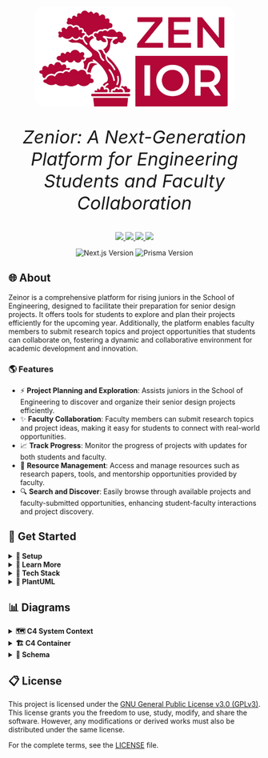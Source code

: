 <p align="center">
  <img src="./public/images/logo-nobg.png" alt="Zeinor Logo" width="400" style="border-radius: 20px;">
</p>

<p align="center" style="font-size: 36px;">
  <em> Zenior: A Next-Generation Platform for Engineering Students and Faculty Collaboration</em>
</p>

<p align="center">
    <a href="https://github.com/CSEN-SCU/csen-174-f24-project-zenior/releases" alt="Pre-release">
        <img src="https://img.shields.io/badge/release-v0.1.0--alpha-orange" />
    </a>
    <a href="https://github.com/CSEN-SCU/csen-174-f24-project-zenior/blob/main/LICENSE" alt="License Badge">
        <img src="https://img.shields.io/github/license/CSEN-SCU/csen-174-f24-project-zenior" />
    </a>
    <a href="https://github.com/CSEN-SCU/csen-174-f24-project-zenior/commits" alt="Last Commit">
        <img src="https://img.shields.io/github/last-commit/CSEN-SCU/csen-174-f24-project-zenior" />
    </a>
    <a href="https://github.com/CSEN-SCU/csen-174-f24-project-zenior/graphs/contributors" alt="Contributors">
        <img src="https://img.shields.io/github/contributors/CSEN-SCU/csen-174-f24-project-zenior" />
    </a>
</p>

<p align="center">
    <img src="https://img.shields.io/badge/Next.js-15.0.2-blue" alt="Next.js Version"/>
    <img src="https://img.shields.io/badge/Prisma-5.22-blue" alt="Prisma Version"/>
</p>

## 🌐 About

Zeinor is a comprehensive platform for rising juniors in the School of Engineering, designed to facilitate their preparation for senior design projects. It offers tools for students to explore and plan their projects efficiently for the upcoming year. Additionally, the platform enables faculty members to submit research topics and project opportunities that students can collaborate on, fostering a dynamic and collaborative environment for academic development and innovation.

### 🌎 Features

- ⚡ **Project Planning and Exploration**: Assists juniors in the School of Engineering to discover and organize their senior design projects efficiently.
- ✨ **Faculty Collaboration**: Faculty members can submit research topics and project ideas, making it easy for students to connect with real-world opportunities.
- 📈 **Track Progress**: Monitor the progress of projects with updates for both students and faculty.
- 💼 **Resource Management**: Access and manage resources such as research papers, tools, and mentorship opportunities provided by faculty.
- 🔍 **Search and Discover**: Easily browse through available projects and faculty-submitted opportunities, enhancing student-faculty interactions and project discovery.

## 🚀 Get Started

<details>
  <summary><strong>🔧 Setup </strong></summary>
<br>

🔑 **Environment Setup:** 

  Get the `.env` file from the Zenior administrators and place it in the root of the project (next to `package.json`).

💻 **Install Dependencies:** 

Run the following command to install the necessary packages:  

   ```bash  
   npm install  
   ```

🏭 **Generate Prisma Client:**  

   Run this command to generate the Prisma client:  

   ```bash  
   npx prisma generate  
   ```

📶 **Run the Development Server:**  

   Start the development server with:  

   ```bash  
   npm run dev  
   ```  
   Then open [http://localhost:3000](http://localhost:3000) in your browser.

📊 **Optional: Run Prisma Studio:** 

   To visually work with the database, run:  

   ```bash  
   npx prisma studio  
   ```

</details>

<details>
  <summary><strong>🔰 Learn More</strong></summary>
  <br>

To learn more about the technology used in this project, take a look at the following resources:

![Next.js](https://img.shields.io/badge/Next.js-000000?style=for-the-badge&logo=nextdotjs&logoColor=white)  **[Next.js Documentation:](https://nextjs.org/docs)** Learn about Next.js features and API.

![Next.js](https://img.shields.io/badge/Next.js-000000?style=for-the-badge&logo=nextdotjs&logoColor=white)  **[Learn Next.js:](https://nextjs.org/learn)** An interactive Next.js tutorial.

![React](https://img.shields.io/badge/React-61DAFB?style=for-the-badge&logo=react&logoColor=white)  **[React Docs:](https://react.dev/)** React documentation with examples and references.

![Tailwind CSS](https://img.shields.io/badge/Tailwind_CSS-06B6D4?style=for-the-badge&logo=tailwindcss&logoColor=white)  **[Tailwind CSS Documentation:](https://tailwindcss.com/docs)** Learn how to use Tailwind utility classes.

![Prisma](https://img.shields.io/badge/Prisma-2D3748?style=for-the-badge&logo=prisma&logoColor=white)  **[Prisma Documentation:](https://www.prisma.io/docs/orm)** Learn about Prisma ORM.

![Supabase](https://img.shields.io/badge/Supabase-3ECF8E?style=for-the-badge&logo=supabase&logoColor=white)  **[Supabase Documentation:](https://supabase.com/docs)** Learn about Supabase tools and features.

![Shadcn/ui](https://img.shields.io/badge/Shadcn/ui-282C34?style=for-the-badge&logo=react&logoColor=white)  **[Shadcn/ui Documentation:](https://ui.shadcn.com/docs)** Learn about Shadcn/ui components and examples.

</details>

<details>
    <summary><strong>📎 Tech Stack </strong></summary>
<br>

🔹 **React:** React is a JavaScript library for building user interfaces. It is backed by a large company and maintained by a community of individual developers, making it both reliable and open, with a large number of libraries and tools available. Compared to Vue, Angular, and Svelte (other popular frontend frameworks), React is the most popular and has the most libraries and packages available. It's also the most widely used frontend framework in the industry, making it a great skill to learn.

🔹 **Next.js:** Next.js is a React framework that provides a solution for server-side rendering, static site generation, and more. It's backed by Vercel, a company that provides hosting and ecosystem for React and Next.js.

🔹 **Prisma:** Prisma is a modern database toolkit that makes it easy to work with databases. It provides an ORM (Object-Relational Mapping) that allows you to interact with the database using JavaScript objects. It also provides a schema migration tool that allows you to easily update the database schema. Prisma is a great choice for this project because it provides a simple and easy-to-use API for working with databases and a studio web client to visually interact with the database without the need to share Supabase accounts and credentials.

🔹 **Supabase:** Supabase is an open-source alternative to Firebase that provides a suite of tools for building web applications. It includes a database, authentication, and storage services, as well as a real-time subscription service. Supabase is a great choice for this project because it is free and open source, which doesn't tie us to a proprietary platform and allows us to host the database ourselves if we decide to. Compared to Firebase, Supabase is more open and flexible, and it provides a more modern and developer-friendly API that integrates with Prisma and allows us to easily switch database providers.

🔹 **Tailwind CSS:** Tailwind CSS is a utility-first CSS framework that provides a set of utility classes that can be used to style HTML elements. It is a great choice for this project because it allows us to quickly style the UI without writing custom CSS. It also provides a consistent and maintainable way to style the UI, making it easy to update and modify the styles as needed. Compared to other CSS frameworks like Bootstrap and Material-UI, Tailwind CSS is more flexible and customizable, allowing us to create a unique and modern design for the project that doesn't look like a generic template.

🔹 **Shadcn/ui:** Shadcn/ui is a React component library that provides a set of reusable UI components that can be used to build web applications. It is a great choice for this project because it provides a set of modern and responsive components that can be easily customized and styled using Tailwind CSS. It also provides a consistent and cohesive design for the project, making it easy to create a professional and polished UI. Compared to other component libraries like Material-UI and Ant Design, Shadcn/ui is more lightweight and flexible, allowing us to easily integrate it with Tailwind CSS and customize the components to fit the design of the project. It also gives us the access to the source code of the used components, which allows us to change and modify them as needed, to achieve a unique design for the project.

</details>

<details>
  <summary><strong>🍃 PlantUML</strong></summary>
<br>

The `diagrams` folder will hold diagrams that may change over time. Check out [PlantUML](https://plantuml.com/) to create and manage diagrams.

🌱 **Setup PlantUML in VS Code**  
- Install the "PlantUML" VS Code extension.  
- In settings, configure the following:  
  - **Plantuml: Server** → `https://www.plantuml.com/plantuml`.  
  - **PlantUML: Render** → Set to **PlantUML Server**.  
- Ensure **Java** is installed on your system.

🌿 **Preview, Export, and Organize Diagrams**  
- Use the command palette (`Ctrl + Shift + P` or `Cmd + Shift + P` on Mac), and select:  
  - **"PlantUML: Preview Current Diagram"** to preview your diagram.  
  - **"PlantUML: Save Current Diagram As..."** to export the diagram in your preferred image format.  
- Set **PlantUML: Export Out Dir** in settings to `./diagrams/images` to ensure all exported images are saved in the correct folder.  
- (Optional) Set **PlantUML: Diagrams Root** in VS Code settings to your diagrams folder (e.g., `./diagrams`) for better organization.

🌳 **Create C4 Model Diagrams**  
- Use the [C4-PlantUML library](https://github.com/plantuml-stdlib/C4-PlantUML) to create C4 diagrams. This ensures you always use the latest version of the library directly from GitHub without managing local files.
- Include the library in your `.puml` file by adding:  

  ```bash
  !include https://raw.githubusercontent.com/plantuml-stdlib/C4-PlantUML/master/C4_Container.puml
  ```

</details>


## 📊 Diagrams

<details>
  <summary><strong>🗺️  C4 System Context</strong></summary>
  <br>

<img src="public/images/systemcontext2.png" alt="System Context Diagram 2" width="1200px">
<br>

<img src="diagrams/images/systemcontext/systemcontext.png" alt="System Context Diagram" width="1200px">

</details>

<details>
  <summary><strong>🏗️ C4 Container</strong></summary>
  <br>

<img src="public/images/container2.png" alt="Container Diagram 2" width="1200px">
<br>

<img src="diagrams/images/containerdiagram/containerdiagram.png" alt="Container Diagram" width="1200px">

</details>

<details>
  <summary><strong>💠 Schema</strong></summary>
  <br>

<img src="diagrams/images/schemaupdate/schemaupdate.png" alt="Database Schema" width="1200px">

</details>

## 📋 License

This project is licensed under the [GNU General Public License v3.0 (GPLv3)](https://www.gnu.org/licenses/gpl-3.0.html). This license grants you the freedom to use, study, modify, and share the software. However, any modifications or derived works must also be distributed under the same license.

For the complete terms, see the [LICENSE](./LICENSE) file.
